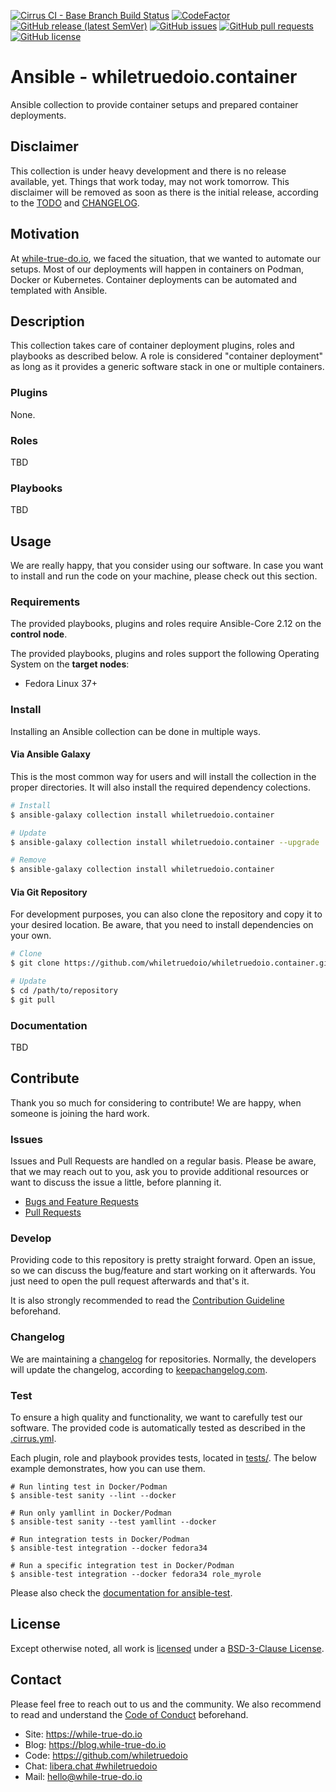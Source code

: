 <!--
reference: https://www.makeareadme.com/
reference: https://commonmark.org/
-->

[![Cirrus CI - Base Branch Build Status](https://img.shields.io/cirrus/github/whiletruedoio/whiletruedoio.container?logo=Cirrus-ci)](https://cirrus-ci.com/github/whiletruedoio/whiletruedoio.container)
[![CodeFactor](https://www.codefactor.io/repository/github/whiletruedoio/whiletruedoio.container/badge)](https://www.codefactor.io/repository/github/whiletruedoio/whiletruedoio.container)
[![GitHub release (latest SemVer)](https://img.shields.io/github/v/release/whiletruedoio/whiletruedoio.container?logo=GitHub&label=Release&sort=semver)](https://github.com/whiletruedoio/whiletruedoio.container/releases)
[![GitHub issues](https://img.shields.io/github/issues/whiletruedoio/whiletruedoio.container)](https://github.com/whiletruedoio/whiletruedoio.container/issues)
[![GitHub pull requests](https://img.shields.io/github/issues-pr/whiletruedoio/whiletruedoio.container)](https://github.com/whiletruedoio/whiletruedoio.container/pulls)
[![GitHub license](https://img.shields.io/github/license/whiletruedoio/whiletruedoio.container)](https://github.com/whiletruedoio/whiletruedoio.container/blob/main/LICENSE)

# Ansible - whiletruedoio.container

Ansible collection to provide container setups and prepared container
deployments.

## Disclaimer

This collection is under heavy development and there is no release available,
yet. Things that work today, may not work tomorrow. This disclaimer will be
removed as soon as there is the initial release, according to the
[TODO](./docs/TODO.md) and [CHANGELOG](CHANGELOG.md).

## Motivation

At [while-true-do.io](https://while-true-do.io), we faced the situation, that
we wanted to automate our setups. Most of our deployments will happen in
containers on Podman, Docker or Kubernetes. Container deployments can be
automated and templated with Ansible.

## Description

This collection takes care of container deployment plugins, roles and playbooks
as described below. A role is considered "container deployment" as long as it
provides a generic software stack in one or multiple containers.

### Plugins

None.

### Roles

TBD

### Playbooks

TBD

## Usage

We are really happy, that you consider using our software. In case you want to
install and run the code on your machine, please check out this section.

### Requirements

The provided playbooks, plugins and roles require Ansible-Core 2.12 on the
**control node**.

The provided playbooks, plugins and roles support the following Operating System
on the **target nodes**:

- Fedora Linux 37+

### Install

Installing an Ansible collection can be done in multiple ways.

#### Via Ansible Galaxy

This is the most common way for users and will install the collection in the
proper directories. It will also install the required dependency colections.

```sh
# Install
$ ansible-galaxy collection install whiletruedoio.container

# Update
$ ansible-galaxy collection install whiletruedoio.container --upgrade

# Remove
$ ansible-galaxy collection install whiletruedoio.container
```

#### Via Git Repository

For development purposes, you can also clone the repository and copy it to your
desired location. Be aware, that you need to install dependencies on your own.

```sh
# Clone
$ git clone https://github.com/whiletruedoio/whiletruedoio.container.git

# Update
$ cd /path/to/repository
$ git pull
```

### Documentation

<!-- TODO: Documentation

This section describes how to use this collection and where to find additional
documentation.

First steps after the installation?
Important things the user/admin should know?
Could you provide examples to use the code?
Were to find additional documentation?

Optional: Use and link docs/*.md files
-->

TBD

## Contribute

Thank you so much for considering to contribute! We are happy, when someone is
joining the hard work.

### Issues

Issues and Pull Requests are handled on a regular basis. Please be aware, that
we may reach out to you, ask you to provide additional resources or want to
discuss the issue a little, before planning it.

- [Bugs and Feature Requests](https://github.com/whiletruedoio/whiletrueodio.container/issues)
- [Pull Requests](https://github.com/whiletruedoio/whiletrueodio.container/pulls)

### Develop

Providing code to this repository is pretty straight forward. Open an issue,
so we can discuss the bug/feature and start working on it afterwards. You just
need to open the pull request afterwards and that's it.

It is also strongly recommended to read the
[Contribution Guideline](https://github.com/whiletruedoio/.github/blob/main/docs/CONTRIBUTING.md)
beforehand.

### Changelog

We are maintaining a [changelog](CHANGELOG.md) for repositories. Normally, the
developers will update the changelog, according to
[keepachangelog.com](https://keepachangelog.com/).

### Test

To ensure a high quality and functionality, we want to carefully test our
software. The provided code is automatically tested as described in the
[.cirrus.yml](.cirrus.yml).

Each plugin, role and playbook provides tests, located in
[tests/](./tests/). The below example demonstrates, how you can use them.

```shell
# Run linting test in Docker/Podman
$ ansible-test sanity --lint --docker

# Run only yamllint in Docker/Podman
$ ansible-test sanity --test yamllint --docker

# Run integration tests in Docker/Podman
$ ansible-test integration --docker fedora34

# Run a specific integration test in Docker/Podman
$ ansible-test integration --docker fedora34 role_myrole
```

Please also check the
[documentation for ansible-test](https://docs.ansible.com/ansible/latest/dev_guide/developing_collections_testing.html#testing-collections).

## License

Except otherwise noted, all work is [licensed](LICENSE) under a
[BSD-3-Clause License](https://opensource.org/licenses/BSD-3-Clause).

## Contact

Please feel free to reach out to us and the community. We also recommend to read
and understand the
[Code of Conduct](https://github.com/whiletruedoio/.github/blob/main/docs/CODE_OF_CONDUCT.md)
beforehand.

- Site: <https://while-true-do.io>
- Blog: <https://blog.while-true-do.io>
- Code: <https://github.com/whiletruedoio>
- Chat: [libera.chat #whiletruedoio](https://web.libera.chat/gamja/#whiletruedo)
- Mail: [hello@while-true-do.io](mailto:hello@while-true-do.io)
